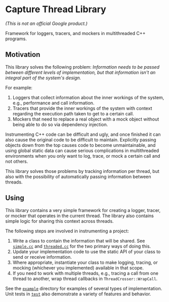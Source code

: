 # Capture Thread Library

*(This is not an official Google product.)*

Framework for loggers, tracers, and mockers in multithreaded C++ programs.

## Motivation

This library solves the following problem: *Information needs to be passed
between different levels of implementation, but that information isn't an
integral part of the system's design.*

For example:

1.  Loggers that collect information about the inner workings of the system,
    e.g., performance and call information.
2.  Tracers that provide the inner workings of the system with context regarding
    the execution path taken to get to a certain call.
3.  Mockers that need to replace a real object with a mock object without being
    able to do so via dependency injection.

Instrumenting C++ code can be difficult and ugly, and once finished it can also
cause the original code to be difficult to maintain. Explicitly passing objects 
down from the top causes code to become unmaintainable, and using global static
data can cause serious complications in multithreaded environments when you only 
want to log, trace, or mock a certain call and not others.

This library solves those problems by tracking information per thread, but also
with the possibility of automatically passing information between threads.

## Using

This library contains a very simple framework for creating a logger, tracer, or
mocker that operates in the current thread. The library also contains simple
logic for sharing this context across threads.

The following steps are involved in instrumenting a project:

1.  Write a class to contain the information that will be shared. See
    [`simple.cc`](example/simple.cc) and [`threaded.cc`](example/threaded.cc)
    for the two primary ways of doing this.
2.  Update your implementation code to use the static API of your class to send
    or receive information.
3.  Where appropriate, instantiate your class to make logging, tracing, or
    mocking (whichever you implemented) available in that scope.
4.  If you need to work with multiple threads, e.g., tracing a call from one
    thread to another, wrap thread callbacks in `ThreadCrosser::WrapCall`.

See the [`example`](example) directory for examples of several types of
implementation. Unit tests in [`test`](test) also demonstrate a variety of
features and behavior.
